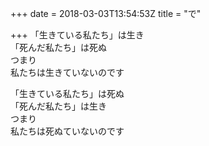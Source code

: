 +++
date = 2018-03-03T13:54:53Z
title = "で"

+++
「生きている私たち」は生き  
「死んだ私たち」は死ぬ  
つまり  
私たちは生きていないのです  
  
「生きている私たち」は死ぬ  
「死んだ私たち」は生き  
つまり  
私たちは死ぬていないのです  